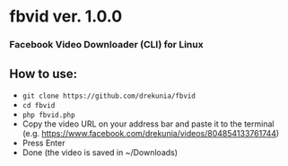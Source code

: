 # fbvid ver. 1.0.0

### Facebook Video Downloader (CLI) for Linux

## How to use:

- `git clone https://github.com/drekunia/fbvid`
- `cd fbvid`
- `php fbvid.php`
- Copy the video URL on your address bar and paste it to the terminal<br>(e.g. https://www.facebook.com/drekunia/videos/804854133761744)
- Press Enter
- Done (the video is saved in ~/Downloads)

